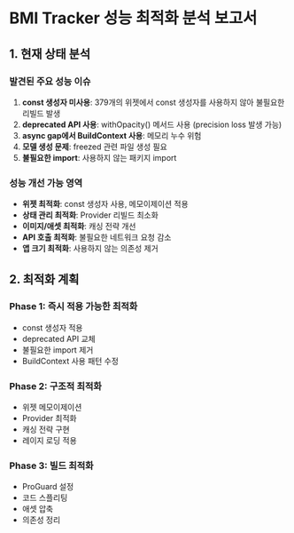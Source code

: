 # BMI Tracker 성능 최적화 분석 보고서

## 1. 현재 상태 분석

### 발견된 주요 성능 이슈
1. **const 생성자 미사용**: 379개의 위젯에서 const 생성자를 사용하지 않아 불필요한 리빌드 발생
2. **deprecated API 사용**: withOpacity() 메서드 사용 (precision loss 발생 가능)
3. **async gap에서 BuildContext 사용**: 메모리 누수 위험
4. **모델 생성 문제**: freezed 관련 파일 생성 필요
5. **불필요한 import**: 사용하지 않는 패키지 import

### 성능 개선 가능 영역
- **위젯 최적화**: const 생성자 사용, 메모이제이션 적용
- **상태 관리 최적화**: Provider 리빌드 최소화
- **이미지/애셋 최적화**: 캐싱 전략 개선
- **API 호출 최적화**: 불필요한 네트워크 요청 감소
- **앱 크기 최적화**: 사용하지 않는 의존성 제거

## 2. 최적화 계획

### Phase 1: 즉시 적용 가능한 최적화
- const 생성자 적용
- deprecated API 교체
- 불필요한 import 제거
- BuildContext 사용 패턴 수정

### Phase 2: 구조적 최적화
- 위젯 메모이제이션
- Provider 최적화
- 캐싱 전략 구현
- 레이지 로딩 적용

### Phase 3: 빌드 최적화
- ProGuard 설정
- 코드 스플리팅
- 애셋 압축
- 의존성 정리